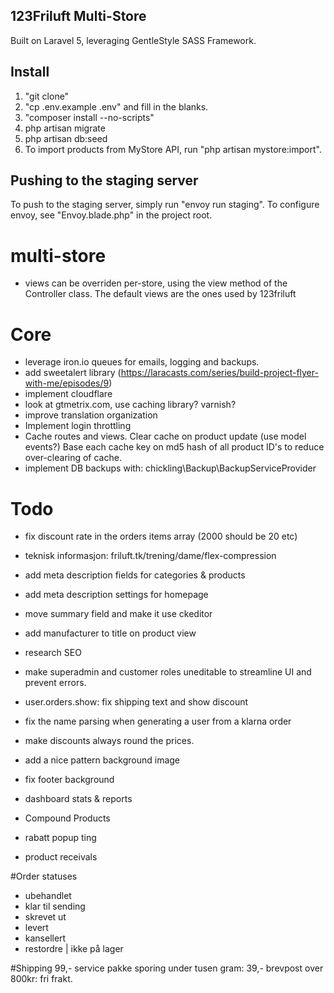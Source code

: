 ## 123Friluft Multi-Store
Built on Laravel 5, leveraging GentleStyle SASS Framework.

## Install
1. "git clone"
2. "cp .env.example .env" and fill in the blanks.
3. "composer install --no-scripts"
4. php artisan migrate
5. php artisan db:seed
8. To import products from MyStore API, run "php artisan mystore:import".

## Pushing to the staging server
To push to the staging server, simply run "envoy run staging".
To configure envoy, see "Envoy.blade.php" in the project root.

# multi-store
- views can be overriden per-store, using the view method of the Controller class. The default views are the ones used by 123friluft


# Core
- leverage iron.io queues for emails, logging and backups.
- add sweetalert library (https://laracasts.com/series/build-project-flyer-with-me/episodes/9)
- implement cloudflare
- look at gtmetrix.com, use caching library? varnish?
- improve translation organization
- Implement login throttling
- Cache routes and views. Clear cache on product update (use model events?) Base each cache key on md5 hash of all product ID's to reduce over-clearing of cache.
- implement DB backups with: chickling\Backup\BackupServiceProvider


# Todo
- fix discount rate in the orders items array (2000 should be 20 etc)

- teknisk informasjon: friluft.tk/trening/dame/flex-compression

- add meta description fields for categories & products
- add meta description settings for homepage

- move summary field and make it use ckeditor
- add manufacturer to title on product view
- research SEO

- make superadmin and customer roles uneditable to streamline UI and prevent errors.
- user.orders.show: fix shipping text and show discount
- fix the name parsing when generating a user from a klarna order
- make discounts always round the prices.

- add a nice pattern background image
- fix footer background

- dashboard stats & reports
- Compound Products
- rabatt popup ting
- product receivals


#Order statuses
- ubehandlet
- klar til sending
- skrevet ut
- levert
- kansellert
- restordre | ikke på lager

#Shipping
99,- service pakke sporing
under tusen gram: 39,- brevpost
over 800kr: fri frakt.